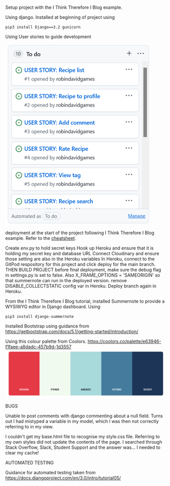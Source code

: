 Setup project with the I Think Therefore I Blog example.

Using django. Installed at beginning of project using 

    pip3 install Django==3.2 gunicorn


Using User stories to guide development

![User Stories](/assets/readme_images/user_stories.png)

deployment at the start of the project following I Think Therefore I Blog example. Refer to the [cheatsheet](https://docs.google.com/document/d/1P5CWvS5cYalkQOLeQiijpSViDPogtKM7ZGyqK-yehhQ/edit).

Create env.py to hold secret keys
Hook up Heroku and ensure that it is holding my secret key and database URL
Connect Cloudinary and ensure those setting are also in the Heroku variables
In Heroku, connect to the GitPod respository for this project and click deploy for the main branch.
THEN BUILD PROJECT
before final deployment, make sure the debug flag in settings.py is set to false.
Also X_FRAME_OPTIONS = 'SAMEORIGIN' so that summernote can run in the deployed version.
remove DISABLE_COLLECTSTATIC config var in Heroku.
Deploy branch again in Heroku.


From the I Think Therefore I Blog tutorial, installed Summernote to provide a WYSIWYG editor in Django dashboard. Using 

    pip3 install django-summernote


Installed Bootstrap using guidance from https://getbootstrap.com/docs/5.1/getting-started/introduction/

Using this colour palette from Coolors. https://coolors.co/palette/e63946-f1faee-a8dadc-457b9d-1d3557
![Colour Palette](/assets/readme_images/colour_palette.png)


BUGS

Unable to post comments with django commenting about a null field. Turns out I had mistyped a variable in my model, which I was then not correctly referring to in my view.

I couldn't get my base.html file to recognise my style.css file. Referring to my own styles did not update the contents of the page. I searched through Stack Overflow, Slack, Student Support and the answer was... I needed to clear my cache!


AUTOMATED TESTING

Guidance for automated testing taken from https://docs.djangoproject.com/en/3.0/intro/tutorial05/

